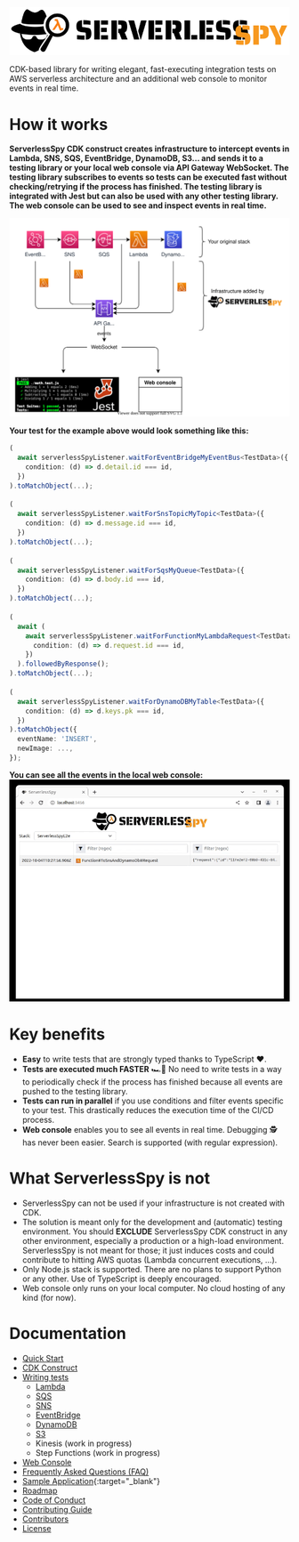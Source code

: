 ![ServerlessSpy](./logo/full_logo.svg)

CDK-based library for writing elegant, fast-executing integration tests on AWS serverless architecture and an additional web console to monitor events in real time. 

# How it works

**ServerlessSpy CDK construct creates infrastructure to intercept events in Lambda, SNS, SQS, EventBridge, DynamoDB, S3... and sends it to a testing library or your local web console via API Gateway WebSocket. The testing library subscribes to events so tests can be executed fast without checking/retrying if the process has finished. The testing library is integrated with Jest but can also be used with any other testing library. The web console can be used to see and inspect events in real time.**

[![Concept](./doc/concept.svg)](https://serverlessspy.com/)

**Your test for the example above would look something like this:**
```typescript
(
  await serverlessSpyListener.waitForEventBridgeMyEventBus<TestData>({
    condition: (d) => d.detail.id === id,
  })
).toMatchObject(...);

(
  await serverlessSpyListener.waitForSnsTopicMyTopic<TestData>({
    condition: (d) => d.message.id === id,
  })
).toMatchObject(...);

(
  await serverlessSpyListener.waitForSqsMyQueue<TestData>({
    condition: (d) => d.body.id === id,
  })
).toMatchObject(...);

(
  await (
    await serverlessSpyListener.waitForFunctionMyLambdaRequest<TestData>({
      condition: (d) => d.request.id === id,
    })
  ).followedByResponse();
).toMatchObject(...);

(
  await serverlessSpyListener.waitForDynamoDBMyTable<TestData>({
    condition: (d) => d.keys.pk === id,
  })
).toMatchObject({
  eventName: 'INSERT',
  newImage: ...,
});
```

**You can see all the events in the local web console:**
![Web console](./doc/web_console.gif)

# Key benefits
 - **Easy** to write tests that are strongly typed thanks to TypeScript ❤️.
 - **Tests are executed much FASTER** 🏎️💨 No need to write tests in a way to periodically check if the process has finished because all events are pushed to the testing library.
 - **Tests can run in parallel** if you use conditions and filter events specific to your test. This drastically reduces the execution time of the CI/CD process.
 - **Web console** enables you to see all events in real time. Debugging 🕵 has never been easier. Search is supported (with regular expression).

# What ServerlessSpy is not
 - ServerlessSpy can not be used if your infrastructure is not created with CDK. 
 - The solution is meant only for the development and (automatic) testing environment. You should **EXCLUDE** ServerlessSpy CDK construct in any other environment, especially a production or a high-load environment. ServerlessSpy is not meant for those; it just induces costs and could contribute to hitting AWS quotas (Lambda concurrent executions, ...).
 - Only Node.js stack is supported. There are no plans to support Python or any other. Use of TypeScript is deeply encouraged.
 - Web console only runs on your local computer. No cloud hosting of any kind (for now).

# Documentation
 - [Quick Start](doc/quick_start.md)
 - [CDK Construct](doc/CDK_construct.md)
 - [Writing tests](doc/writing_tests.md) 
   - [Lambda](doc/Lambda.md) 
   - [SQS](doc/SQS.md)
   - [SNS](doc/SNS.md)
   - [EventBridge](doc/EventBridge.md)
   - [DynamoDB](doc/DynamoDB.md)
   - [S3](doc/S3.md)   
   - Kinesis (work in progress)
   - Step Functions (work in progress)
 - [Web Console](doc/web_console.md)  
 - [Frequently Asked Questions (FAQ)](doc/FAQ.md)  
 - [Sample Application](https://github.com/ServerlessLife/serverless-spy-example){:target="_blank"}
 - [Roadmap](doc/roadmap.md)   
 - [Code of Conduct](doc/CODE_OF_CONDUCT.md) 
 - [Contributing Guide](doc/CONTRIBUTING.md) 
 - [Contributors](doc/Contributors.md)  
 - [License](./LICENSE.md)   
